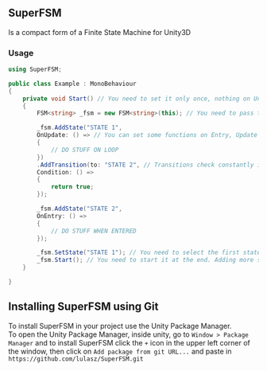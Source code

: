 ## SuperFSM
Is a compact form of a Finite State Machine for Unity3D

### Usage
```C#
using SuperFSM;

public class Example : MonoBehaviour
{
    private void Start() // You need to set it only once, nothing on Unity's Update etc
    {
        FSM<string> _fsm = new FSM<string>(this); // You need to pass this MonoBehaviour

        _fsm.AddState("STATE 1",
        OnUpdate: () => // You can set some functions on Entry, Update and Exit of a state
        {
            // DO STUFF ON LOOP
        })
        .AddTransition(to: "STATE 2", // Transitions check constantly if they can transition to another state
        Condition: () =>
        {
            return true;
        });

        _fsm.AddState("STATE 2",
        OnEntry: () =>
        {
            // DO STUFF WHEN ENTERED
        });

        _fsm.SetState("STATE 1"); // You need to select the first state
        _fsm.Start(); // You need to start it at the end. Adding more states after starting is not recommended, but should work
    }

}

```

## Installing SuperFSM using Git
To install SuperFSM in your project use the Unity Package Manager.  
To open the Unity Package Manager, inside unity, go to `Window > Package Manager` and to install SuperFSM click the `+` icon in the upper left corner of the window, then click on `Add package from git URL...` and paste in `https://github.com/lulasz/SuperFSM.git`
